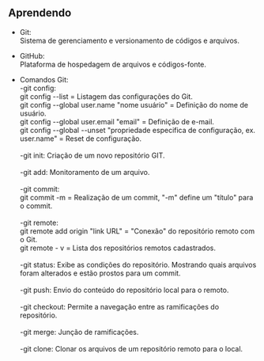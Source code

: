 ## Aprendendo

* Git:<br/>
    Sistema de gerenciamento e versionamento de códigos e arquivos.
 
* GitHub:<br/>
    Plataforma de hospedagem de arquivos e códigos-fonte.

* Comandos Git:<br/>
-git config:<br/>
   git config --list = Listagem das configurações do Git. <br/>
   git config --global user.name "nome usuário" = Definição do nome de usuário.<br/>
   git config --global user.email "email" = Definição de e-mail.<br/>
   git config --global --unset "propriedade especifica de configuração, ex. user.name" = Reset de configuração. <br/>
  <br/>
-git init: Criação de um novo repositório GIT. <br/>
  <br/>
-git add: Monitoramento de um arquivo. <br/>
  <br/>
-git commit:<br/>
   git commit -m = Realização de um commit, "-m" define um "título" para o commit.<br/>
  <br/>
-git remote:<br/>
   git remote add origin "link URL" =  "Conexão" do repositório remoto com o Git.<br/>
   git remote - v = Lista dos repositórios remotos cadastrados.<br/>
  <br/>
-git status: Exibe as condições do repositório. Mostrando quais arquivos foram alterados e estão prostos para um commit.<br/>
  <br/>
-git push: Envio do conteúdo do repositório local para o remoto.<br/>
  <br/>
-git checkout: Permite a navegação entre as ramificações do repositório.<br/>
  <br/>
-git merge: Junção de ramificações.<br/>
  <br/>
-git clone: Clonar os arquivos de um repositório remoto para o local.<br/>
  <br/>
